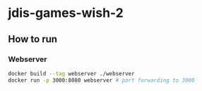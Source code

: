 # jdis-games-wish-2
 
## How to run

### Webserver

```bash
docker build --tag webserver ./webserver
docker run -p 3000:8080 webserver # port forwarding to 3000
```
